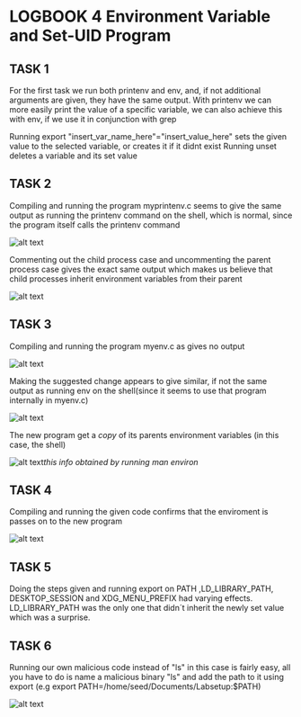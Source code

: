 # LOGBOOK 4 Environment Variable and Set-UID Program

## TASK 1

For the first task we run both printenv and env, and, if not additional arguments are given, they have the same output.
With printenv we can more easily print the value of a specific variable, we can also achieve this with env, if we use it in conjunction with grep

Running export "insert_var_name_here"="insert_value_here" sets the given value to the selected variable, or creates it if it didnt exist
Running unset deletes a variable and its set value

## TASK 2

Compiling and running the program myprintenv.c seems to give the same output as running the printenv command on the shell, which is normal, since the program itself calls the printenv command


![alt text](https://git.fe.up.pt/fsi/fsi2223/l11g03/-/raw/main/imgs/log4img1.PNG "Title")


Commenting out the child process case and uncommenting the parent process case gives the exact same output which makes us believe that child processes inherit environment variables from their parent

![alt text](https://git.fe.up.pt/fsi/fsi2223/l11g03/-/raw/main/imgs/log4img2.PNG "Title")

## TASK 3


Compiling and running the program myenv.c as gives no output

![alt text](https://git.fe.up.pt/fsi/fsi2223/l11g03/-/raw/main/imgs/log4img3.PNG "Title")

Making the suggested change appears to give similar, if not the same output as running env on the shell(since it seems to use that program internally in myenv.c)

![alt text](https://git.fe.up.pt/fsi/fsi2223/l11g03/-/raw/main/imgs/log4img4.PNG "Title")

The new program get a *copy* of its parents environment variables (in this case, the shell) 

![alt text](https://git.fe.up.pt/fsi/fsi2223/l11g03/-/raw/main/imgs/log4img5.PNG "Title")*this info obtained by running man environ*


## TASK 4

Compiling and running the given code confirms that the enviroment is passes on to the new program

![alt text](https://git.fe.up.pt/fsi/fsi2223/l11g03/-/raw/main/imgs/log4img6.PNG "Title")

## TASK 5

Doing the steps given and running export on PATH ,LD_LIBRARY_PATH, DESKTOP_SESSION and XDG_MENU_PREFIX had varying effects.
LD_LIBRARY_PATH was the only one that didn´t inherit the newly set value which was a surprise.


## TASK 6

Running our own malicious code instead of "ls" in this case is fairly easy, all you have to do is name a malicious binary "ls" and add the path to it using export (e.g export PATH=/home/seed/Documents/Labsetup:$PATH)

![alt text](https://git.fe.up.pt/fsi/fsi2223/l11g03/-/raw/main/imgs/log4img7.PNG "Title")
